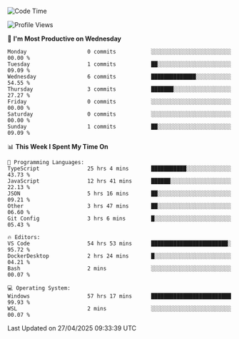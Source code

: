 <!--START_SECTION:waka-->
![Code Time](http://img.shields.io/badge/Code%20Time-4%2C760%20hrs%2053%20mins-blue)

![Profile Views](http://img.shields.io/badge/Profile%20Views-0-blue)

📅 **I'm Most Productive on Wednesday** 

```text
Monday                   0 commits           ░░░░░░░░░░░░░░░░░░░░░░░░░   00.00 % 
Tuesday                  1 commits           ██░░░░░░░░░░░░░░░░░░░░░░░   09.09 % 
Wednesday                6 commits           ██████████████░░░░░░░░░░░   54.55 % 
Thursday                 3 commits           ███████░░░░░░░░░░░░░░░░░░   27.27 % 
Friday                   0 commits           ░░░░░░░░░░░░░░░░░░░░░░░░░   00.00 % 
Saturday                 0 commits           ░░░░░░░░░░░░░░░░░░░░░░░░░   00.00 % 
Sunday                   1 commits           ██░░░░░░░░░░░░░░░░░░░░░░░   09.09 % 
```


📊 **This Week I Spent My Time On** 

```text
💬 Programming Languages: 
TypeScript               25 hrs 4 mins       ███████████░░░░░░░░░░░░░░   43.73 % 
JavaScript               12 hrs 41 mins      ██████░░░░░░░░░░░░░░░░░░░   22.13 % 
JSON                     5 hrs 16 mins       ██░░░░░░░░░░░░░░░░░░░░░░░   09.21 % 
Other                    3 hrs 47 mins       ██░░░░░░░░░░░░░░░░░░░░░░░   06.60 % 
Git Config               3 hrs 6 mins        █░░░░░░░░░░░░░░░░░░░░░░░░   05.43 % 

🔥 Editors: 
VS Code                  54 hrs 53 mins      ████████████████████████░   95.72 % 
DockerDesktop            2 hrs 24 mins       █░░░░░░░░░░░░░░░░░░░░░░░░   04.21 % 
Bash                     2 mins              ░░░░░░░░░░░░░░░░░░░░░░░░░   00.07 % 

💻 Operating System: 
Windows                  57 hrs 17 mins      █████████████████████████   99.93 % 
WSL                      2 mins              ░░░░░░░░░░░░░░░░░░░░░░░░░   00.07 % 
```


 Last Updated on 27/04/2025 09:33:39 UTC
<!--END_SECTION:waka-->
